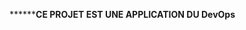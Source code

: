 ********************************************CE PROJET EST UNE APPLICATION DU DevOps**************************************
